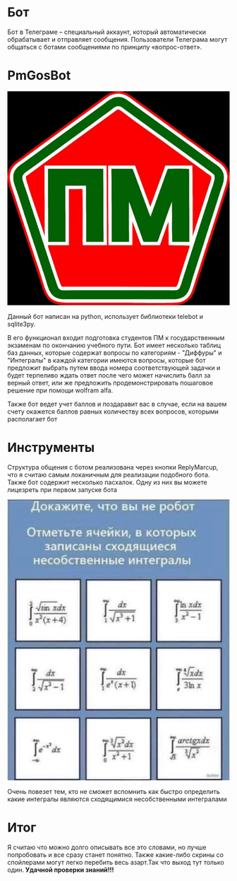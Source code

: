 # Бот 
Бот в Телеграме – специальный аккаунт, который автоматически обрабатывает и отправляет сообщения. Пользователи Телеграма могут общаться с ботами сообщениями по принципу «вопрос-ответ».

# PmGosBot
![](Logo.jpg)

Данный бот написан на python, использует библиотеки telebot и sqlite3py.

В его функционал входит подготовка студентов ПМ к государственным экзаменам по окончанию учебного пути. Бот имеет несколько таблиц баз данных, которые содержат вопросы
по категориям - "Диффуры" и "Интегралы" в каждой категории имеются вопросы, которые бот предложит выбрать путем ввода номера соответствующей задачки и будет терпеливо ждать ответ 
после чего может начислить балл за верный ответ, или же предложить продемонстрировать пошаговое решение при помощи wolfram alfa.

Также бот ведет учет баллов и поздаравит вас в случае, если на вашем счету окажется баллов равных количеству всех вопросов, которыми располагает бот

# Инструменты
Структура общения с ботом реализована через кнопки ReplyMarcup, что я считаю самым локаничным для реализации подобного бота. Также бот содержит несколько пасхалок. 
Одну из них вы можете лицезреть при первом запуске бота 

![](capcha.jpg)

Очень повезет тем, кто не сможет вспомнить как быстро определить какие интегралы являются сходящимися несобственными интегралами
# Итог
Я считаю что можно долго описывать все это словами, но лучше попробовать и все сразу станет понятно. Также какие-либо скрины со спойлерами могут легко
перебить весь азарт.Так что выход тут только один.<b> Удачной проверки знаний!!!</b>
